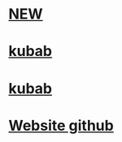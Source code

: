 # [NEW](https://github.com/Kubaplay07/Tools-website)

# [kubab](https://pass-gen.kubab.xyz)
# [kubab](https://password-generator.kubab.xyz)
# [Website github](https://kubaplay07.github.io/pass-gen)
